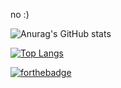 no :)


![Anurag's GitHub stats](https://github-readme-stats.vercel.app/api?username=Heges69&show_icons=true&theme=radical)

[![Top Langs](https://github-readme-stats.vercel.app/api/top-langs/?username=Heges69&layout=compact)](https://github.com/anuraghazra/github-readme-stats)

[![forthebadge](https://forthebadge.com/images/badges/60-percent-of-the-time-works-every-time.svg)](https://forthebadge.com)
